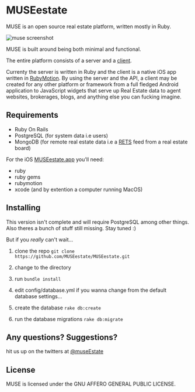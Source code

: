 # MUSEestate

MUSE is an open source real estate platform, written mostly in Ruby.

![muse screenshot](http://addie.addicted.pw/images/muse.jpg)

MUSE is built around being both minimal and functional.

The entire platform consists of a server and a [client](https://github.com/MUSEestate/MUSEestate-iOS). 

Currenty the server is written in Ruby and the client is a native iOS app written in [RubyMotion](http://www.rubymotion.com). By using the server and the API, a client may be created for any other platform or framework from a full fledged Android application to JavaScript widgets that serve up Real Estate data to agent websites, brokerages, blogs, and anything else you can fucking imagine.

## Requirements

- Ruby On Rails
- PostgreSQL (for system data i.e users)
- MongoDB (for remote real estate data i.e a [RETS](https://github.com/estately/rets) feed from a real estate board)

For the iOS [MUSEestate.app](https://github.com/MUSEestate/MUSEestate-iOS) you'll need:

- ruby
- ruby gems
- rubymotion
- xcode (and by extention a computer running MacOS)



## Installing

This version isn't complete and will require PostgreSQL among other things. Also theres a bunch of stuff still missing. Stay tuned :)

But if you *really* can't wait...

1. clone the repo `git clone https://github.com/MUSEestate/MUSEestate.git`

2. change to the directory
3. run `bundle install`
4. edit config/database.yml if you wanna change from the default database settings...
5. create the database `rake db:create`
6. run the database migrations `rake db:migrate`

##  Any questions? Suggestions?
hit us up on the twitters at [@museEstate](https://twitter.com/MuseEstate)

## License
MUSE is licensed under the GNU AFFERO GENERAL PUBLIC LICENSE.